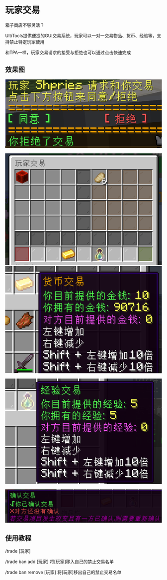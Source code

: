 # 玩家交易

箱子商店不够灵活？

UltiTools提供便捷的GUI交易系统，玩家可以一对一交易物品、货币、经验等，支持禁止特定玩家使用

和TPA一样，玩家交易请求的接受与拒绝也可以通过点击快速完成

## 效果图

![](/assets/玩家交易1.png)

![](/assets/交易2.png)![](/assets/交易3.png)

![](/assets/交易4.png)

![](/assets/交易5.png)

## 使用教程

/trade \[玩家\]

/trade ban add \[玩家\] 将\[玩家\]移入自己的禁止交易名单 

/trade ban remove \[玩家\] 将\[玩家\]移出自己的禁止交易名单 

